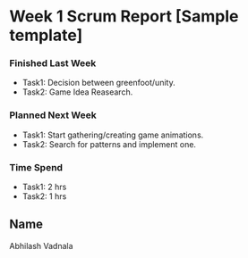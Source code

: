 # Week 1 Scrum Report [Sample template]

### Finished Last Week 
- Task1: Decision between greenfoot/unity.
- Task2: Game Idea Reasearch.

### Planned Next Week 
- Task1: Start gathering/creating game animations.
- Task2: Search for patterns and implement one.

### Time Spend

- Task1: 2 hrs
- Task2: 1 hrs

## Name
Abhilash Vadnala
